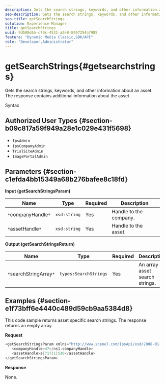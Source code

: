 ```yaml
---
description: Gets the search strings, keywords, and other information about an asset. The response contains additional information about the asset.
seo-description: Gets the search strings, keywords, and other information about an asset. The response contains additional information about the asset.
seo-title: getSearchStrings
solution: Experience Manager
title: getSearchStrings
uuid: 9d588d6b-c79c-4531-a2e8-8467254a7985
feature: "Dynamic Media Classic,SDK/API"
role: "Developer,Administrator"
---
```


# getSearchStrings{#getsearchstrings}

Gets the search strings, keywords, and other information about an asset. The response contains additional information about the asset.

 Syntax 

## Authorized User Types {#section-b09c817a59f949a28e1c029e431f5698}

* `IpsAdmin` 
* `IpsCompanyAdmin` 
* `TrialSiteAdmin` 
* `ImagePortalAdmin`

## Parameters {#section-c1efda4bb15349a68b276bafee8c18fd}

**Input (getSearchStringsParam)** 

|  Name  | Type  | Required  | Description  |
|---|---|---|---|
|  `*`companyHandle`*`  | `xsd:string`  | Yes  | Handle to the company.  |
|  `*`assetHandle`*`  | `xsd:string`  | Yes  | Handle to the asset.  |

**Output (getSearchStringsReturn)** 

|  Name  | Type  | Required  | Description  |
|---|---|---|---|
|  `*`searchStringArray`*`  | `types:SearchStrings`  | Yes  | An array of asset search strings.  |

## Examples {#section-e1f73bff6e4440c489d59cb9aa5384d8}

This code sample returns asset specific search strings. The response returns an empty array.

**Request** 

```java
<getSearchStringsParam xmlns="http://www.scene7.com/IpsApi/xsd/2008-01-15">
   <companyHandle>47</ns1:companyHandle>
   <assetHandle>a|717|1|530</assetHandle>
</getSearchStringsParam>
```

**Response**

None. 
